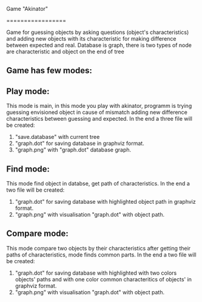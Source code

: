 Game "Akinator"

=================

Game for guessing objects by asking questions (object's characteristics) and adding new objects with its characteristic for making difference between expected and real. 
Database is graph, there is two types of node are characteristic and object on the end of tree

Game has few modes:
------------------

Play mode:
------------------

This mode is main, in this mode you play with akinator, programm is trying guessing envisioned object in cause of mismatch adding new difference characteristics between guessing and expected.
In the end a three file will be created:
1) "save.database" with current tree
2) "graph.dot" for saving database in graphviz format.
3) "graph.png" with "graph.dot" database graph.


Find mode:
------------------

This mode find object in databse, get path of characteristics.
In the end a two file will be created:
1) "graph.dot" for saving database with highlighted object path in graphviz format.
2) "graph.png" with visualisation "graph.dot" with object path.


Compare mode:
------------------

This mode compare two objects by their characteristics after getting their paths of characteristics, mode finds common parts.
In the end a two file will be created:
1) "graph.dot" for saving database with highlighted with two colors objects' paths and  with one color common characteritics of objects' in graphviz format.
2) "graph.png" with visualisation "graph.dot" with object path.
